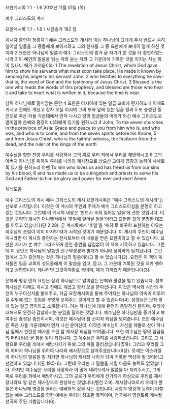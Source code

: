 요한계시록 1:1 - 1:6 
2012년 11월 01일 (목)

예수 그리스도의 계시



요한계시록 1:1 - 1:6 / 새찬송가 182 장


계시자 증언자 청종자 
1 예수 그리스도의 계시라 이는 하나님이 그에게 주사 반드시 속히 일어날 일들을 그 종들에게 보이시려고 그의 천사를 그 종 요한에게 보내어 알게 하신 것이라 2 요한은 하나님의 말씀과 예수 그리스도의 증거 곧 자기가 본 것을 다 증언하였느니라 3 이 예언의 말씀을 읽는 자와 듣는 자와 그 가운데에 기록한 것을 지키는 자는 복이 있나니 때가 가까움이라
1 The revelation of Jesus Christ, which God gave him to show his servants what must soon take place. He made it known by sending his angel to his servant John, 2 who testifies to everything he saw-that is, the word of God and the testimony of Jesus Christ. 3 Blessed is the one who reads the words of this prophecy, and blessed are those who hear it and take to heart what is written in it, because the time is near.

삼위 하나님께로 말미암는 문안
4 요한은 아시아에 있는 일곱 교회에 편지하노니 이제도 계시고 전에도 계셨고 장차 오실 이시며 그의 보좌 앞에 있는 일곱 영과 5 또 충성된 증인으로 죽은 자들 가운데에서 먼저 나시고 땅의 임금들의 머리가 되신 예수 그리스도로 말미암아 은혜와 평강이 너희에게 있기를 원하노라 
4 John, To the seven churches in the province of Asia: Grace and peace to you from him who is, and who was, and who is to come, and from the seven spirits before his throne, 5 and from Jesus Christ, who is the faithful witness, the firstborn from the dead, and the ruler of the kings of the earth

예수님을 향한 찬양
우리를 사랑하사 그의 피로 우리 죄에서 우리를 해방하시고 6 그의 아버지 하나님을 위하여 우리를 나라와 제사장으로 삼으신 그에게 영광과 능력이 세세토록 있기를 원하노라 아멘
To him who loves us and has freed us from our sins by his blood, 6 and has made us to be a kingdom and priests to serve his God and Father-to him be glory and power for ever and ever! Amen.

해석도움





예수 그리스도의 계시
예수 그리스도의 계시  요한계시록은 “예수 그리스도의 계시라”는 선포로 시작됩니다. 이것은 이 계시의 주인과 주제가 예수 그리스도이심을 분명히 하고 있는 것입니다. 그런데 이 계시의 내용은 ‘반드시 속히 일어날 일들’에 관한 것입니다. 이것은 구약의 계시인 다니엘서에서 ‘후일에 일어날 일들’이라고 표현한 것과 분명한 대조를 이루고 있습니다(단 2:28). 곧 계시록에서 ‘후일’을 ‘속히’로 바꾸어 표현하는 이유는 예수님의 초림이 이미 마지막 때가 시작된 것이기 때문입니다. 이 계시의 주인이 예수님이시라면 이 계시의 증언자는 천사로부터 이 내용을 받은 요한이라고 할 수 있습니다. 요한은 자기가 본 예수 그리스도에 관한 증언을 남김없이 이 책에 기록하고 있습니다. 그런데 이 증언은 하나님의 말씀인 신구약성경과 별개가 아니라 정확하게 일치됩니다. 그런 점에서 그가 증언하는 것은 하나님의 말씀이라고 할 수 있습니다(2). 요한은 이 책의 독자들인 일곱 교회의 성도들에게 이 말씀을 읽고, 듣고, 그 가운데 기록된 것을 지켜 행하라고 권면합니다. 왜냐하면 그것이야말로 복이며, 때가 가까웠기 때문입니다(3). 

은혜와 평강
먼저 요한은 삼위 하나님으로 말미암는 은혜와 평강을 빌고 있습니다. 성부 하나님은 이제도 계시고 전에도 계셨고 장차 오실 분이십니다. 이것은 역사와 시간의 주인이 누구이신지를 밝혀주고, 지금 요한계시록을 통해 주어지는 하나님의 약속이 이루어질 수밖에 없는 것임을 분명히 보여주는 것이라고 할 수 있습니다(4). 성령님은 보좌 앞에 있는 일곱 영이라고 소개됩니다. 이는 하나님에 대해 완전히 통달하신 분이며, 우리에 대해서도 완전히 감찰하시는 분임을 말하는 것입니다. 예수님은 하나님만을 증거하고 보여주신 충성된 증인이시며, 이것은 예수님이 참 선지자 되심을 보여줍니다. 또한 예수님은 죽은 자들 가운데에서 먼저 나신 분이신데, 이것은 예수님이 자신을 제물로 삼아 하나님 앞에서 완전한 제사를 드린 참 제사장 되심을 보여줍니다. 또한 예수님은 땅의 임금들의 머리(5상) 곧 참된 왕이 되십니다. 그 예수님은 우리를 사랑하셨습니다. 그리고 그 사랑으로 우리를 죄에서 해방시키기 위해 그의 피를 흘리셨습니다(5하). 그리고 우리를 그의 아버지 하나님을 위하여 나라와 제사장으로 삼아주셨습니다(6상). 모세는 이스라엘이 하나님의 말씀을 잘 지키면 하나님의 제사장 나라가 되며 거룩한 백성이 될 것이라고 선언하고 있습니다(출 19:5-6). 그런데 우리는 그 말씀을 지킬 마음도 능력도 없었습니다. 하지만 예수님은 우리를 사랑하사 이 땅에 내려오셔서 말씀을 다 지켜주시고, 그의 피로 우리를 죄에서 해방하시고, 그의 공로가 우리에게 전가되게 하심으로 우리를 제사장나라요 왕 같은 제사장으로 완성하신 것입니다(벧전 2:9). 제사장나라로서 우리가 할 일은 하나님께 영광을 돌리는 예배자의 삶을 사는 것입니다. 사랑과 영광과 능력이 다함 없는 예수 그리스도를 향한 예배는 우리가 창조된 목적이며, 천국에서 영원토록 계속될 천국의 주된 기쁨입니다(6).